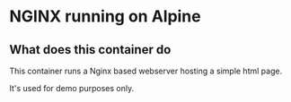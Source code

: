 # NGINX running on Alpine

## What does this container do
This container runs a Nginx based webserver hosting a simple html page.

It's used for demo purposes only.
